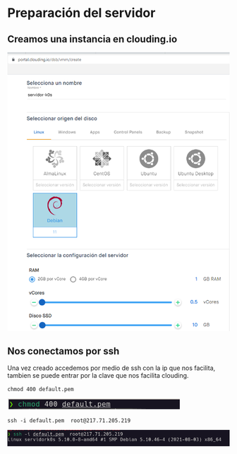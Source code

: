# Preparación del servidor
## Creamos una instancia en clouding.io
![server](https://github.com/jaimeod010/k0s/blob/main/imagenes/Creando-servidor.png)

## Nos conectamos por ssh
Una vez creado accedemos por medio de ssh con la ip que nos facilita, tambien se puede entrar por la clave que nos facilita clouding.

```
chmod 400 default.pem

```
![ssh](https://github.com/jaimeod010/k0s/blob/main/imagenes/chmod-ssh.png)
```
ssh -i default.pem  root@217.71.205.219

```
![ssh](https://github.com/jaimeod010/k0s/blob/main/imagenes/conexionssh-servidork0s.png)
